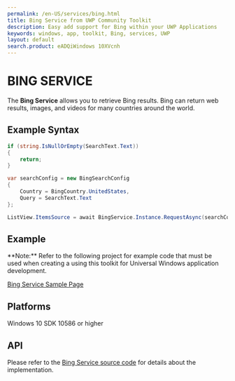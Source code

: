 ```yaml
---
permalink: /en-US/services/bing.html
title: Bing Service from UWP Community Toolkit
description: Easy add support for Bing within your UWP Applications
keywords: windows, app, toolkit, Bing, services, UWP
layout: default
search.product: eADQiWindows 10XVcnh
---
```


# BING SERVICE
The **Bing Service** allows you to retrieve Bing results. Bing can return web results, images, and videos for many countries around the world.

## Example Syntax
```C#
if (string.IsNullOrEmpty(SearchText.Text))
{
    return;
}

var searchConfig = new BingSearchConfig
{
    Country = BingCountry.UnitedStates,
    Query = SearchText.Text
};

ListView.ItemsSource = await BingService.Instance.RequestAsync(searchConfig, 50);
```

## Example 
<p> **Note:** Refer to the following project for example code that must be used when creating a using this toolkit for Universal Windows application development.<p>

[Bing Service Sample Page](https://github.com/Microsoft/UWPCommunityToolkit/tree/master/Microsoft.Toolkit.Uwp.SampleApp/SamplePages/Bing%20Service)

## Platforms 

Windows 10 SDK 10586 or higher

## API

Please refer to the [Bing Service source code](https://github.com/Microsoft/UWPCommunityToolkit/tree/master/Microsoft.Toolkit.Uwp.Services/Services/Bing) for details about the implementation.
